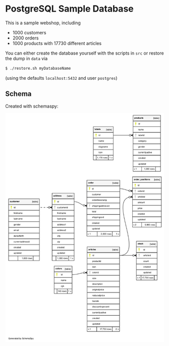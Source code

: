 # PostgreSQL Sample Database

This is a sample webshop, including 

* 1000 customers
* 2000 orders
* 1000 products with 17730 different articles

You can either create the database yourself with the scripts in `src` or restore the dump in `data` via

```bash
$ ./restore.sh myDatabaseName
```

(using the defaults `localhost:5432` and user `postgres`)

## Schema

Created with schemaspy:

![](schema/diagrams/summary/relationships.implied.large.png)